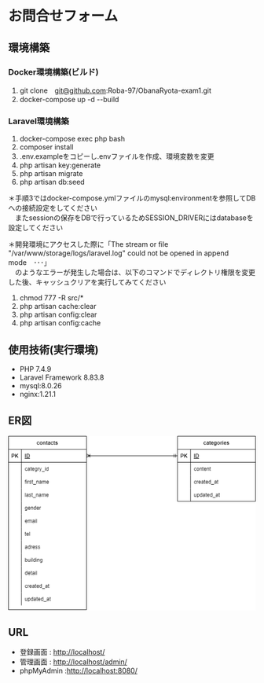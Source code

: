 # お問合せフォーム

## 環境構築

### Docker環境構築(ビルド)
1. git clone　git@github.com:Roba-97/ObanaRyota-exam1.git
2. docker-compose up -d --build

### Laravel環境構築
1. docker-compose exec php bash
2. composer install
3. .env.exampleをコピーし.envファイルを作成、環境変数を変更
4. php artisan key:generate
5. php artisan migrate
6. php artisan db:seed

＊手順3ではdocker-compose.ymlファイルのmysql:environmentを参照してDBへの接続設定をしてください<br>
　またsessionの保存をDBで行っているためSESSION_DRIVERにはdatabaseを設定してください

＊開発環境にアクセスした際に「The stream or file "/var/www/storage/logs/laravel.log" could not be opened in append mode　･･･」<br>
　のようなエラーが発生した場合は、以下のコマンドでディレクトリ権限を変更した後、キャッシュクリアを実行してみてください
1. chmod 777 -R src/*
2. php artisan cache:clear
3. php artisan config:clear
4. php artisan config:cache


## 使用技術(実行環境)
- PHP 7.4.9
- Laravel Framework 8.83.8
- mysql:8.0.26
- nginx:1.21.1

## ER図
![ER図](/src/er_graph.drawio.png)

## URL
- 登録画面 : [http://localhost/](http://localhost/ )
- 管理画面 : [http://localhost/admin/](http://localhost/admin/)
- phpMyAdmin :[http://localhost:8080/](http://localhost:8080/)
